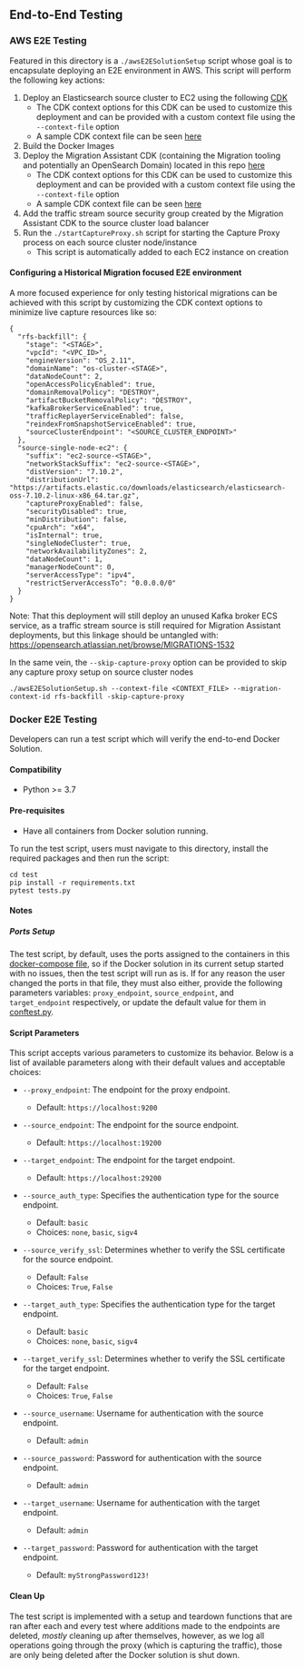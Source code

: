 ## End-to-End Testing

### AWS E2E Testing
Featured in this directory is a `./awsE2ESolutionSetup` script whose goal is to encapsulate deploying an E2E environment in AWS. This script will perform the following key actions:
1. Deploy an Elasticsearch source cluster to EC2 using the following [CDK](https://github.com/lewijacn/opensearch-cluster-cdk/tree/migration-es)
   * The CDK context options for this CDK can be used to customize this deployment and can be provided with a custom context file using the `--context-file` option
   * A sample CDK context file can be seen [here](defaultCDKContext.json)
2. Build the Docker Images
3. Deploy the Migration Assistant CDK (containing the Migration tooling and potentially an OpenSearch Domain) located in this repo [here](../deployment/cdk/opensearch-service-migration)
   * The CDK context options for this CDK can be used to customize this deployment and can be provided with a custom context file using the `--context-file` option
   * A sample CDK context file can be seen [here](defaultCDKContext.json)
4. Add the traffic stream source security group created by the Migration Assistant CDK to the source cluster load balancer
5. Run the `./startCaptureProxy.sh` script for starting the Capture Proxy process on each source cluster node/instance 
   * This script is automatically added to each EC2 instance on creation

#### Configuring a Historical Migration focused E2E environment
A more focused experience for only testing historical migrations can be achieved with this script by customizing the CDK context options to minimize live capture resources like so:
```
{
  "rfs-backfill": {
    "stage": "<STAGE>",
    "vpcId": "<VPC_ID>",
    "engineVersion": "OS_2.11",
    "domainName": "os-cluster-<STAGE>",
    "dataNodeCount": 2,
    "openAccessPolicyEnabled": true,
    "domainRemovalPolicy": "DESTROY",
    "artifactBucketRemovalPolicy": "DESTROY",
    "kafkaBrokerServiceEnabled": true,
    "trafficReplayerServiceEnabled": false,
    "reindexFromSnapshotServiceEnabled": true,
    "sourceClusterEndpoint": "<SOURCE_CLUSTER_ENDPOINT>"
  },
  "source-single-node-ec2": {
    "suffix": "ec2-source-<STAGE>",
    "networkStackSuffix": "ec2-source-<STAGE>",
    "distVersion": "7.10.2",
    "distributionUrl": "https://artifacts.elastic.co/downloads/elasticsearch/elasticsearch-oss-7.10.2-linux-x86_64.tar.gz",
    "captureProxyEnabled": false,
    "securityDisabled": true,
    "minDistribution": false,
    "cpuArch": "x64",
    "isInternal": true,
    "singleNodeCluster": true,
    "networkAvailabilityZones": 2,
    "dataNodeCount": 1,
    "managerNodeCount": 0,
    "serverAccessType": "ipv4",
    "restrictServerAccessTo": "0.0.0.0/0"
  }
}
```
Note: That this deployment will still deploy an unused Kafka broker ECS service, as a traffic stream source is still required for Migration Assistant deployments, but this linkage should be untangled with: https://opensearch.atlassian.net/browse/MIGRATIONS-1532

In the same vein, the `--skip-capture-proxy` option can be provided to skip any capture proxy setup on source cluster nodes
```
./awsE2ESolutionSetup.sh --context-file <CONTEXT_FILE> --migration-context-id rfs-backfill -skip-capture-proxy
```

### Docker E2E Testing
Developers can run a test script which will verify the end-to-end Docker Solution.

#### Compatibility
* Python >= 3.7

#### Pre-requisites

* Have all containers from Docker solution running.

To run the test script, users must navigate to this directory,
install the required packages and then run the script:

```
cd test
pip install -r requirements.txt
pytest tests.py
```

#### Notes

##### Ports Setup
The test script, by default, uses the ports assigned to the containers in this
[docker-compose file](../TrafficCapture/dockerSolution/src/main/docker/docker-compose.yml), so if the Docker solution in
its current setup started with no issues, then the test script will run as is. If for any reason
the user changed the ports in that file, they must also either, provide the following parameters variables:
`proxy_endpoint`, `source_endpoint`, and `target_endpoint` respectively, or update the default value
 for them in [conftest.py](conftest.py).


#### Script Parameters

This script accepts various parameters to customize its behavior. Below is a list of available parameters along with their default values and acceptable choices:

- `--proxy_endpoint`: The endpoint for the proxy endpoint.
    - Default: `https://localhost:9200`

- `--source_endpoint`: The endpoint for the source endpoint.
    - Default: `https://localhost:19200`

- `--target_endpoint`: The endpoint for the target endpoint.
    - Default: `https://localhost:29200`

- `--source_auth_type`: Specifies the authentication type for the source endpoint.
    - Default: `basic`
    - Choices: `none`, `basic`, `sigv4`

- `--source_verify_ssl`: Determines whether to verify the SSL certificate for the source endpoint.
    - Default: `False`
    - Choices: `True`, `False`

- `--target_auth_type`: Specifies the authentication type for the target endpoint.
    - Default: `basic`
    - Choices: `none`, `basic`, `sigv4`

- `--target_verify_ssl`: Determines whether to verify the SSL certificate for the target endpoint.
    - Default: `False`
    - Choices: `True`, `False`

- `--source_username`: Username for authentication with the source endpoint.
    - Default: `admin`

- `--source_password`: Password for authentication with the source endpoint.
    - Default: `admin`

- `--target_username`: Username for authentication with the target endpoint.
    - Default: `admin`

- `--target_password`: Password for authentication with the target endpoint.
    - Default: `myStrongPassword123!`


#### Clean Up
The test script is implemented with a setup and teardown functions that are ran after
each and every test where additions made to the endpoints are deleted, *mostly* cleaning up after themselves, however,
as we log all operations going through the proxy (which is capturing the traffic), those are only being
deleted after the Docker solution is shut down.